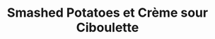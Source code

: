 ---
title: Smashed Potatoes et Crème sour Ciboulette
draft: false
layout: recettes
type: plat
categories:
  - Accompagnement
regime:
  - vegan
  - sans-gluten
  - sans-lactose
cuisson: Oui
temperature: Chaud
plate: 100
quantite_desc: 1 Grosse patate par personnes
check: Oui
checkAlwaysOk: false
ingredients:
  legumes:
    - title: Citron (jus)
      quantite: 0.5
      unit: grammes
    - title: Ail
      quantite: 3
      unit: tête·s
    - title: patate
      quantite: 25
      unit: Kg
  sec: []
  lof:
    - title: huile de tournesol
      quantite: 2
      unit: litre
    - title: huile d'olive
      quantite: 1
      unit: litre
  frais:
    - title: Yaourt de soja
      quantite: 3
      unit: Kg
  epices:
    - title: Paprika fumé
      quantite: 150
      unit: grammes
    - title: Poivre noir moulu
    - title: Sel
    - title: Ciboulette
      quantite: 10
      unit: bottes
preparation: >-
  Pour les smashed potatoes:

  Lavez les pommes de terre.










  Faites-les cuire dans une casserole d'eau salée bouillante pendant

  environ 15 minutes, il faut qu'elles soient assez cuites pour pouvoir

  piquer une fourchette dedans.


  Préchauffez le four à 220°C, chaleur sole-voûte.


  Egouttez les pommes de terre


  Disposez-les sur une plaque de cuisson recouverte de papier

  sulfurisé.


  A l'aide d'un dessous de tasse ou de verre, écrasez chaque pomme de

  terre.


  Ajoutez l'huile dessus, le sel, le poivre et les épices.


  Enfournez à mi-hauteur pour environ 25 minutes (surveillez la

  cuisson – les pommes de terre doivent être bien dorées)


  Pour la Crème Sour Vegan:


  Mélanger les yaourts, la ciboulette hachée, le jus de citron (jauger au goût le jus de citron est là pour donner un goût "laitier" que le yaourt de soja n'a pas), le sel et le poivre
publishDate: 2025-05-05T16:07:00.000Z
---